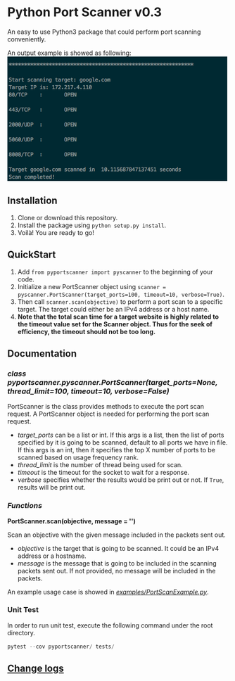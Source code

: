 # Python Port Scanner v0.3

An easy to use Python3 package that could perform port scanning conveniently.

An output example is showed as following:  
![Output Example](https://github.com/YaokaiYang-assaultmaster/py3PortScanner/blob/master/ExampleGraph/portscanner_output_new.png)

## Installation  
1. Clone or download this repository.
2. Install the package using `python setup.py install`.   
3. Voilà! You are ready to go!

## QuickStart
1. Add `from pyportscanner import pyscanner` to the beginning of your code.
2. Initialize a new PortScanner object using `scanner = pyscanner.PortScanner(target_ports=100, timeout=10, verbose=True)`.
3. Then call `scanner.scan(objective)` to perform a port scan to a specific target.
The target could either be an IPv4 address or a host name.
4. __Note that the total scan time for a target website is highly related to the timeout value set for the Scanner object. Thus for the seek of efficiency, the timeout should not be too long.__

## Documentation 
### _class pyportscanner.pyscanner.PortScanner(target_ports=None, thread_limit=100, timeout=10, verbose=False)_
PortScanner is the class provides methods to execute the port scan request. A PortScanner object is needed for performing
the port scan request.  

- _target_ports_ can be a list or int. If this args is a list, then the list of ports specified by it is going to be scanned, 
default to all ports we have in file. If this args is an int, then it specifies the top X number of ports to be scanned based on usage
frequency rank.
- _thread_limit_ is the number of thread being used for scan.  
- _timeout_ is the timeout for the socket to wait for a response.
- _verbose_ specifies whether the results would be print out or not. If `True`, results will be print out. 

### _Functions_  
__PortScanner.scan(objective, message = '')__ 

Scan an objective with the given message included in the packets sent out.  

- _objective_ is the target that is going to be scanned. It could be an IPv4 address or a hostname.  
- _message_ is the message that is going to be included in the scanning packets sent out. If not provided, no message will be included in the packets.    

An example usage case is showed in [_examples/PortScanExample.py_](https://github.com/YaokaiYang-assaultmaster/py3PortScanner/blob/master/examples/PortScanExample.py).  

### Unit Test

In order to run unit test, execute the following command under the root directory.

```Python
pytest --cov pyportscanner/ tests/
``` 

## [Change logs](https://github.com/YaokaiYang-assaultmaster/py3PortScanner/blob/master/CHANGELOG.md)
